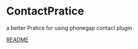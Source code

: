 ContactPratice
==============

a better Pratice for using phonegap contact plugin

[README](../master/READ.md)
